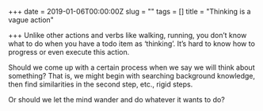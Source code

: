 +++
date = 2019-01-06T00:00:00Z
slug = ""
tags = []
title = "Thinking is a vague action"

+++
Unlike other actions and verbs like walking, running, you don’t know what to do when you have a todo item as ‘thinking’. It’s hard to know how to progress or even execute this action.

Should we come up with a certain process when we say we will think about something? That is, we might begin with searching background knowledge, then find similarities in the second step, etc., rigid steps.

Or should we let the mind wander and do whatever it wants to do?